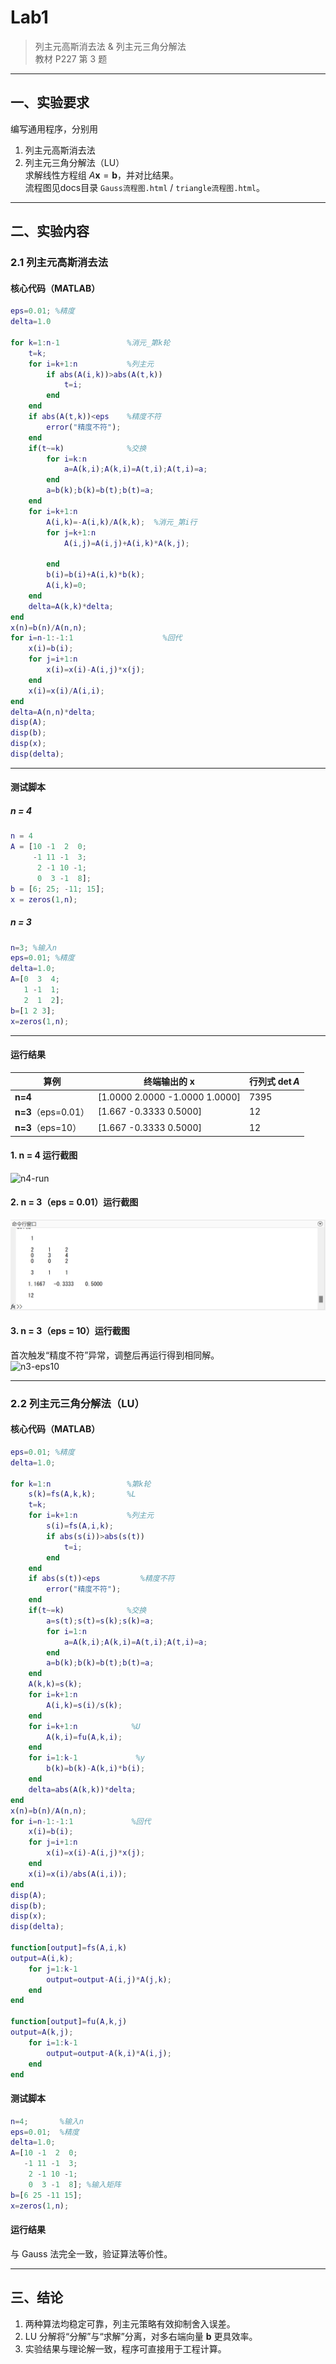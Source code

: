 # Lab1 
> 列主元高斯消去法 & 列主元三角分解法  
> 教材 P227 第 3 题

---

## 一、实验要求
编写通用程序，分别用  
1. 列主元高斯消去法  
2. 列主元三角分解法（LU）  
求解线性方程组 $A\mathbf{x}=\mathbf{b}$，并对比结果。  
流程图见docs目录 `Gauss流程图.html` / `triangle流程图.html`。

---

## 二、实验内容

### 2.1 列主元高斯消去法

#### 核心代码（MATLAB）
```matlab
eps=0.01; %精度 
delta=1.0

for k=1:n-1               %消元_第k轮
    t=k;
    for i=k+1:n           %列主元
        if abs(A(i,k))>abs(A(t,k))
            t=i;
        end
    end
    if abs(A(t,k))<eps    %精度不符
        error("精度不符");
    end
    if(t~=k)              %交换
        for i=k:n
            a=A(k,i);A(k,i)=A(t,i);A(t,i)=a;
        end
        a=b(k);b(k)=b(t);b(t)=a;
    end
    for i=k+1:n
        A(i,k)=-A(i,k)/A(k,k);  %消元_第i行
        for j=k+1:n
            A(i,j)=A(i,j)+A(i,k)*A(k,j);
            
        end
        b(i)=b(i)+A(i,k)*b(k);
        A(i,k)=0;
    end
    delta=A(k,k)*delta;
end
x(n)=b(n)/A(n,n);
for i=n-1:-1:1                    %回代
    x(i)=b(i);
    for j=i+1:n
        x(i)=x(i)-A(i,j)*x(j);
    end
    x(i)=x(i)/A(i,i);
end
delta=A(n,n)*delta;
disp(A);
disp(b);
disp(x);
disp(delta);
```
---
#### 测试脚本
##### n = 4
```matlab
n = 4
A = [10 -1  2  0;
     -1 11 -1  3;
      2 -1 10 -1;
      0  3 -1  8];
b = [6; 25; -11; 15];
x = zeros(1,n);
```

##### n = 3
```matlab
n=3; %输入n
eps=0.01; %精度 
delta=1.0;
A=[0  3  4;
   1 -1  1;
   2  1  2]; 
b=[1 2 3];
x=zeros(1,n); 
```
---
#### 运行结果
| 算例 | 终端输出的 $\mathbf{x}$ | 行列式 $\det A$ |
|----|-------------------------|------------------|
| **n=4** | [1.0000  2.0000  -1.0000  1.0000] | 7395 |
| **n=3**（eps=0.01） | [1.667  -0.3333  0.5000] | 12 |
| **n=3**（eps=10） | [1.667  -0.3333  0.5000] | 12 |

#### 1. n = 4 运行截图
![n4-run](pics/Gauss_n4.png)

#### 2. n = 3（eps = 0.01）运行截图
![n3-eps0 01](pics/Gauss_n3_0.01.png)

#### 3. n = 3（eps = 10）运行截图
首次触发“精度不符”异常，调整后再运行得到相同解。  
![n3-eps10](pics/Gauss_n3_10.png)

---

### 2.2 列主元三角分解法（LU）

#### 核心代码（MATLAB）
```matlab
eps=0.01; %精度 
delta=1.0;
  
for k=1:n                 %第k轮
    s(k)=fs(A,k,k);       %L
    t=k;
    for i=k+1:n           %列主元
        s(i)=fs(A,i,k);
        if abs(s(i))>abs(s(t))
            t=i;
        end
    end
    if abs(s(t))<eps         %精度不符
        error("精度不符");
    end
    if(t~=k)              %交换
        a=s(t);s(t)=s(k);s(k)=a;
        for i=1:n    
            a=A(k,i);A(k,i)=A(t,i);A(t,i)=a;
        end
        a=b(k);b(k)=b(t);b(t)=a;
    end
    A(k,k)=s(k);
    for i=k+1:n
        A(i,k)=s(i)/s(k);
    end
    for i=k+1:n            %U
        A(k,i)=fu(A,k,i);
    end       
    for i=1:k-1             %y
        b(k)=b(k)-A(k,i)*b(i);
    end
    delta=abs(A(k,k))*delta;
end
x(n)=b(n)/A(n,n);
for i=n-1:-1:1             %回代
    x(i)=b(i);
    for j=i+1:n
        x(i)=x(i)-A(i,j)*x(j);
    end
    x(i)=x(i)/abs(A(i,i));
end
disp(A);
disp(b);
disp(x);
disp(delta);

function[output]=fs(A,i,k)
output=A(i,k);
    for j=1:k-1
        output=output-A(i,j)*A(j,k);
    end
end

function[output]=fu(A,k,j)
output=A(k,j);
    for i=1:k-1
        output=output-A(k,i)*A(i,j);
    end
end
```

#### 测试脚本
```matlab
n=4;       %输入n
eps=0.01;  %精度 
delta=1.0;
A=[10 -1  2  0;
   -1 11 -1  3;
    2 -1 10 -1;
    0  3 -1  8]; %输入矩阵 
b=[6 25 -11 15];
x=zeros(1,n); 
```

#### 运行结果
与 Gauss 法完全一致，验证算法等价性。

---

## 三、结论
1. 两种算法均稳定可靠，列主元策略有效抑制舍入误差。  
2. LU 分解将“分解”与“求解”分离，对多右端向量 $\mathbf{b}$ 更具效率。  
3. 实验结果与理论解一致，程序可直接用于工程计算。

```
